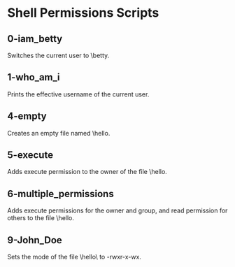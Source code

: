 # Shell Permissions Scripts

## 0-iam_betty
Switches the current user to \betty\.

## 1-who_am_i
Prints the effective username of the current user.

## 4-empty
Creates an empty file named \hello\.

## 5-execute
Adds execute permission to the owner of the file \hello\.

## 6-multiple_permissions
Adds execute permissions for the owner and group, and read permission for others to the file \hello\.

## 9-John_Doe
Sets the mode of the file \hello\ to \-rwxr-x-wx\.
